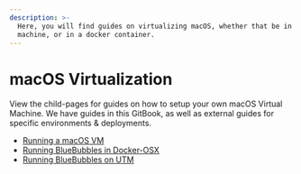 ```yaml
---
description: >-
  Here, you will find guides on virtualizing macOS, whether that be in a virtual
  machine, or in a docker container.
---
```


# macOS Virtualization

View the child-pages for guides on how to setup your own macOS Virtual Machine. We have guides in this GitBook, as well as external guides for specific environments & deployments.

* [Running a macOS VM](running-a-macos-vm/)
* [Running BlueBubbles in Docker-OSX](running-bluebubbles-in-docker-osx/)
* [Running BlueBubbles on UTM](running-bluebubbles-on-UTM/)
